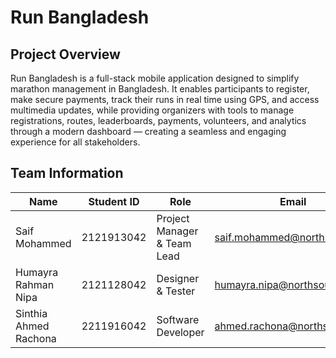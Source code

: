 # Run Bangladesh

## Project Overview 
Run Bangladesh is a full-stack mobile application designed to simplify marathon management in Bangladesh. It enables participants to register, make secure payments, track their runs in real time using GPS, and access multimedia updates, while providing organizers with tools to manage registrations, routes, leaderboards, payments, volunteers, and analytics through a modern dashboard — creating a seamless and engaging experience for all stakeholders.


## Team Information  

| Name                   | Student ID   | Role                          | Email                         |
|------------------------|--------------|-------------------------------|-------------------------------|
| Saif Mohammed          | 2121913042   | Project Manager & Team Lead   | saif.mohammed@northsouth.edu  |
| Humayra Rahman Nipa    | 2121128042   | Designer & Tester             | humayra.nipa@northsouth.edu   |
| Sinthia Ahmed Rachona  | 2211916042   | Software Developer            | ahmed.rachona@northsouth.edu  |